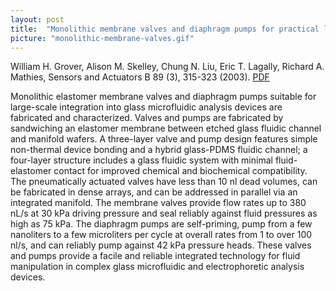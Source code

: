 ```yaml
---
layout: post
title:  "Monolithic membrane valves and diaphragm pumps for practical large-scale integration into glass microfluidic devices"
picture: "monolithic-membrane-valves.gif"
---
```


William H. Grover, Alison M. Skelley, Chung N. Liu, Eric T. Lagally, Richard A. Mathies, Sensors and Actuators B 89 (3), 315-323 (2003).  [PDF](/assets/monolithic-membrane-valves.pdf)

Monolithic elastomer membrane valves and diaphragm pumps suitable for large-scale integration into glass microfluidic analysis devices are fabricated and characterized. Valves and pumps are fabricated by sandwiching an elastomer membrane between etched glass fluidic channel and manifold wafers. A three-layer valve and pump design features simple non-thermal device bonding and a hybrid glass-PDMS fluidic channel; a four-layer structure includes a glass fluidic system with minimal fluid-elastomer contact for improved chemical and biochemical compatibility. The pneumatically actuated valves have less than 10 nl dead volumes, can be fabricated in dense arrays, and can be addressed in parallel via an integrated manifold. The membrane valves provide flow rates up to 380 nL/s at 30 kPa driving pressure and seal reliably against fluid pressures as high as 75 kPa. The diaphragm pumps are self-priming, pump from a few nanoliters to a few microliters per cycle at overall rates from 1 to over 100 nl/s, and can reliably pump against 42 kPa pressure heads. These valves and pumps provide a facile and reliable integrated technology for fluid manipulation in complex glass microfluidic and electrophoretic analysis devices.

